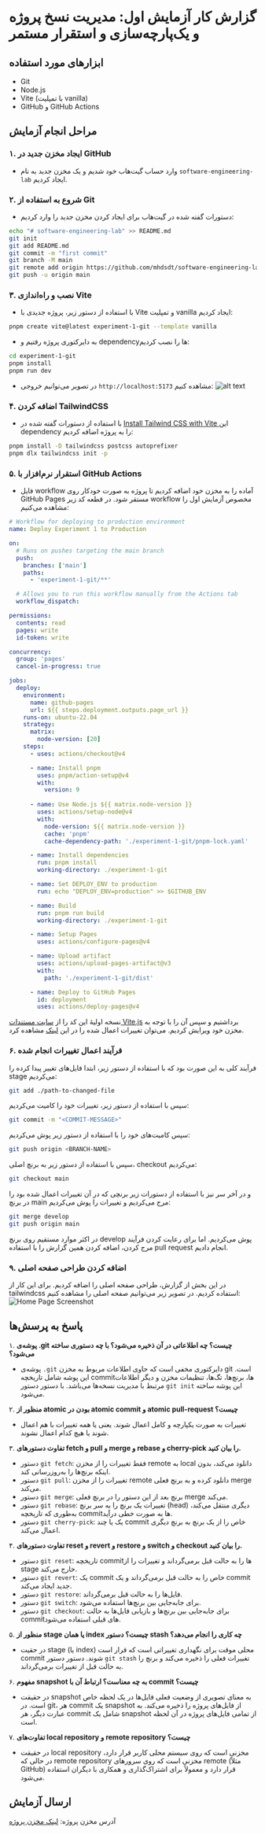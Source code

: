 # گزارش کار آزمایش اول: مدیریت نسخ پروژه و یک‌پارچه‌سازی و استقرار مستمر

## ابزارهای مورد استفاده
- Git
- Node.js
- Vite (با تمپلیت vanilla)
- GitHub و GitHub Actions

## مراحل انجام آزمایش

### ۱. ایجاد مخزن جدید در GitHub
- وارد حساب گیت‌هاب خود شدیم و یک مخزن جدید به نام `software-engineering-lab` ایجاد کردیم.


### ۲. شروع به استفاده از Git
- دستورات گفته شده در گیت‌هاب برای ایجاد کردن مخزن جدید را وارد کردیم:
```sh
echo "# software-engineering-lab" >> README.md
git init
git add README.md
git commit -m "first commit"
git branch -M main
git remote add origin https://github.com/mhdsdt/software-engineering-lab.git
git push -u origin main
```

### ۳. نصب و راه‌اندازی Vite
- با استفاده از دستور زیر، پروژه جدیدی با Vite و تمپلیت vanilla ایجاد کردیم:
```sh
pnpm create vite@latest experiment-1-git --template vanilla
```
- به دایرکتوری پروژه رفتیم و dependencyها را نصب کردیم:
```sh
cd experiment-1-git
pnpm install
pnpm run dev
```
- در تصویر می‌توانیم خروجی `http://localhost:5173` مشاهده کنیم:
![alt text](screenshots/image.png)

### ۴. اضافه کردن TailwindCSS
- با استفاده از دستورات گفته شده در [Install Tailwind CSS with Vite
](https://tailwindcss.com/docs/guides/vite) این dependency را به پروژه اضافه کردیم:
```sh
pnpm install -D tailwindcss postcss autoprefixer
pnpm dlx tailwindcss init -p
```

### ۵. استقرار نرم‌افزار با GitHub Actions
- فایل workflow آماده را به مخزن خود اضافه کردیم تا پروژه به صورت خودکار روی GitHub Pages مستقر شود. در قطعه کد زیر workflow مخصوص آزمایش اول را مشاهده می‌کنیم:
```yml
# Workflow for deploying to production environment
name: Deploy Experiment 1 to Production

on:
  # Runs on pushes targeting the main branch
  push:
    branches: ['main']
    paths:
      - 'experiment-1-git/**'

  # Allows you to run this workflow manually from the Actions tab
  workflow_dispatch:

permissions:
  contents: read
  pages: write
  id-token: write

concurrency:
  group: 'pages'
  cancel-in-progress: true

jobs:
  deploy:
    environment:
      name: github-pages
      url: ${{ steps.deployment.outputs.page_url }}
    runs-on: ubuntu-22.04
    strategy:
      matrix:
        node-version: [20]
    steps:
      - uses: actions/checkout@v4

      - name: Install pnpm
        uses: pnpm/action-setup@v4
        with:
          version: 9
          
      - name: Use Node.js ${{ matrix.node-version }}
        uses: actions/setup-node@v4
        with:
          node-version: ${{ matrix.node-version }}
          cache: 'pnpm'
          cache-dependency-path: './experiment-1-git/pnpm-lock.yaml'

      - name: Install dependencies
        run: pnpm install
        working-directory: ./experiment-1-git

      - name: Set DEPLOY_ENV to production
        run: echo "DEPLOY_ENV=production" >> $GITHUB_ENV

      - name: Build
        run: pnpm run build
        working-directory: ./experiment-1-git

      - name: Setup Pages
        uses: actions/configure-pages@v4

      - name: Upload artifact
        uses: actions/upload-pages-artifact@v3
        with:
          path: './experiment-1-git/dist'

      - name: Deploy to GitHub Pages
        id: deployment
        uses: actions/deploy-pages@v4
```

نسخه اولیهٔ این کد را از [سایت مستندات Vite.js](https://vitejs.dev/guide/static-deploy.html#github-pages) برداشتیم و سپس آن را با توجه به مخزن خود ویرایش کردیم. می‌توان تغییرات اعمال شده را در این [لینک](https://mhdsdt.github.io/software-engineering-lab/) مشاهده کرد.

### ۶. فرآیند اعمال تغییرات انجام شده
فرآیند کلی به این صورت بود که با استفاده از دستور زیر، ابتدا فایل‌های تغییر پیدا کرده را stage می‌کردیم: 
```bash
git add ./path-to-changed-file
```

سپس با استفاده از دستور زیر، تغییرات خود را کامیت می‌کردیم:
```bash
git commit -m "<COMMIT-MESSAGE>"
```

سپس کامیت‌های خود را با استفاده از دستور زیر پوش می‌کردیم:
```bash
git push origin <BRANCH-NAME>
```

سپس با استفاده از دستور زیر به برنچ اصلی، checkout می‌کردیم:
```bash
git checkout main
```

و در آخر سر نیز با استفاده از دستورات زیر برنچی که در آن تغییرات اعمال شده بود را در برنچ main مرج می‌کردیم و تغییرات را پوش می‌کردیم:
```bash
git merge develop
git push origin main
```

در اکثر موارد مستقیم روی برنچ develop پوش می‌کردیم. اما برای رعایت کردن فرآیند مرج کردن، اضافه کردن همین گزارش را با استفاده pull request انجام دادیم.

### ۹. اضافه کردن طراحی صفحه اصلی
در این بخش از گزارش، طراحی صفحه اصلی را اضافه کردیم. برای این کار از tailwindcss استفاده کردیم. در تصویر زیر می‌توانیم صفحه اصلی را مشاهده کنیم:
![Home Page Screenshot](screenshots/home-page.png)

## پاسخ به پرسش‌ها

۱. **پوشه‌ی .git چیست؟ چه اطلاعاتی در آن ذخیره می‌شود؟ با چه دستوری ساخته می‌شود؟**
   - پوشه‌ی `.git` دایرکتوری مخفی است که حاوی اطلاعات مربوط به مخزن git است. این پوشه شامل تاریخچه commit‌ها، برنچ‌ها، تگ‌ها، تنظیمات مخزن و دیگر اطلاعات مرتبط با مدیریت نسخه‌ها می‌باشد. با دستور دستور `git init` این پوشه ساخته می‌شود.

۲. **منظور از atomic بودن در atomic commit و atomic pull-request چیست؟**
   - تغییرات به صورت یکپارچه و کامل اعمال شوند. یعنی یا همه تغییرات با هم اعمال شوند یا هیچ کدام اعمال نشوند.

۳. **تفاوت دستورهای fetch و pull و merge و rebase و cherry-pick را بیان کنید.**
   - دستور `git fetch`: فقط تغییرات را از مخزن remote به local دانلود می‌کند، بدون اینکه برنچ‌ها را به‌روزرسانی کند.
   - دستور `git pull`: تغییرات را از مخزن remote دانلود کرده و به برنچ فعلی merge می‌کند.
   - دستور `git merge`: برنچ بعد از این دستور را در برنچ فعلی merge می‌کند.
   - دستور `git rebase`: تغییرات یک برنچ را به سر برنچ (head) دیگری منتقل می‌کند، به‌طوری که تاریخچه commit‌ها به صورت خطی درآید.
   - دستور `git cherry-pick`: یک یا چند commit خاص را از یک برنچ به برنچ دیگری اعمال می‌کند.

۴. **تفاوت دستورهای reset و revert و restore و switch و checkout را بیان کنید.**
   - دستور `git reset`: تاریخچه commit‌ها را به حالت قبل برمی‌گرداند و تغییرات را از stage خارج می‌کند.
   - دستور `git revert`: یک commit خاص را به حالت قبل برمی‌گرداند و یک commit جدید ایجاد می‌کند.
   - دستور `git restore`: فایل‌ها را به حالت قبل برمی‌گرداند.
   - دستور `git switch`: برای جابه‌جایی بین برنچ‌ها استفاده می‌شود.
   - دستور `git checkout`: برای جابه‌جایی بین برنچ‌ها و بازیابی فایل‌ها به حالت commit‌های قبلی استفاده می‌شود.

۵. **منظور از stage یا همان index چیست؟ دستور stash چه کاری را انجام می‌دهد؟**
   - در حقیت stage (یا index) محلی موقت برای نگهداری تغییراتی است که قرار است commit شوند. دستور دستور `git stash` تغییرات فعلی را ذخیره می‌کند و برنچ را به حالت قبل از تغییرات برمی‌گرداند.

۶. **مفهوم snapshot به چه معناست؟ ارتباط آن با commit چیست؟**
   - در حقیقت snapshot به معنای تصویری از وضعیت فعلی فایل‌ها در یک لحظه خاص است. در git، هر commit یک snapshot از فایل‌های پروژه را ذخیره می‌کند. به عبارت دیگر، هر commit شامل یک snapshot از تمامی فایل‌های پروژه در آن لحظه است.

۷. **تفاوت‌های local repository و remote repository چیست؟**
   - در حقیقت local repository مخزنی است که روی سیستم محلی کاربر قرار دارد، در حالی که remote repository مخزنی است که روی سرورهای remote (مثلاً GitHub) قرار دارد و معمولاً برای اشتراک‌گذاری و همکاری با دیگران استفاده می‌شود.

## ارسال آزمایش
آدرس مخزن پروژه: [لینک مخزن پروژه](https://github.com/mhdsdt/software-engineering-lab)

